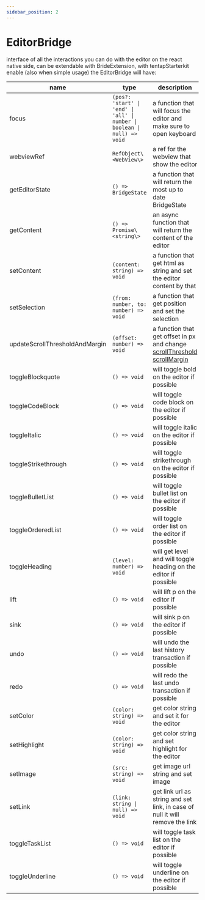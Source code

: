 ```yaml
---
sidebar_position: 2
---
```


# EditorBridge

interface of all the interactions you can do with the editor on the react native side, can be extendable with BrideExtension, with tentapStarterkit enable (also when simple usage) the EditorBridge will have:

| name                           | type                                                                     | description                                                                                                                                                                                                       | BrideExtension |
| ------------------------------ | ------------------------------------------------------------------------ | ----------------------------------------------------------------------------------------------------------------------------------------------------------------------------------------------------------------- | -------------- |
| focus                          | `(pos?: 'start' \| 'end' \| 'all' \| number \| boolean \| null) => void` | a function that will focus the editor and make sure to open keyboard                                                                                                                                              | core           |
| webviewRef                     | `RefObject\<WebView\>`                                                   | a ref for the webview that show the editor                                                                                                                                                                        | core           |
| getEditorState                 | `() => BridgeState`                                                      | a function that will return the most up to date BridgeState                                                                                                                                                       | core           |
| getContent                     | `() => Promise\<string\>`                                                | an async function that will return the content of the editor                                                                                                                                                      | core           |
| setContent                     | `(content: string) => void`                                              | a function that get html as string and set the editor content by that                                                                                                                                             | core           |
| setSelection                   | `(from: number, to: number) => void`                                     | a function that get position and set the selection                                                                                                                                                                | core           |
| updateScrollThresholdAndMargin | `(offset: number) => void`                                               | a function that get offset in px and change [scrollThreshold](https://prosemirror.net/docs/ref/#view.EditorProps.scrollThreshold) [scrollMargin](https://prosemirror.net/docs/ref/#view.EditorProps.scrollMargin) | core           |
| toggleBlockquote               | `() => void`                                                             | will toggle bold on the editor if possible                                                                                                                                                                        | staterKit      |
| toggleCodeBlock                | `() => void`                                                             | will toggle code block on the editor if possible                                                                                                                                                                  | staterKit      |
| toggleItalic                   | `() => void`                                                             | will toggle italic on the editor if possible                                                                                                                                                                      | staterKit      |
| toggleStrikethrough            | `() => void`                                                             | will toggle strikethrough on the editor if possible                                                                                                                                                               | staterKit      |
| toggleBulletList               | `() => void`                                                             | will toggle bullet list on the editor if possible                                                                                                                                                                 | staterKit      |
| toggleOrderedList              | `() => void`                                                             | will toggle order list on the editor if possible                                                                                                                                                                  | staterKit      |
| toggleHeading                  | `(level: number) => void`                                                | will get level and will toggle heading on the editor if possible                                                                                                                                                  | staterKit      |
| lift                           | `() => void`                                                             | will lift p on the editor if possible                                                                                                                                                                             | staterKit      |
| sink                           | `() => void`                                                             | will sink p on the editor if possible                                                                                                                                                                             | staterKit      |
| undo                           | `() => void`                                                             | will undo the last history transaction if possible                                                                                                                                                                | staterKit      |
| redo                           | `() => void`                                                             | will redo the last undo transaction if possible                                                                                                                                                                   | staterKit      |
| setColor                       | `(color: string) => void`                                                | get color string and set it for the editor                                                                                                                                                                        | color          |
| setHighlight                   | `(color: string) => void`                                                | get color string and set highlight for the editor                                                                                                                                                                 | highlight      |
| setImage                       | `(src: string) => void`                                                  | get image url string and set image                                                                                                                                                                                | image          |
| setLink                        | `(link: string \| null) => void`                                         | get link url as string and set link, in case of null it will remove the link                                                                                                                                      | link           |
| toggleTaskList                 | `() => void`                                                             | will toggle task list on the editor if possible                                                                                                                                                                   | tasklist       |
| toggleUnderline                | `() => void`                                                             | will toggle underline on the editor if possible                                                                                                                                                                   | underline      |

<!-- toggleUnderline: () => void; -->
